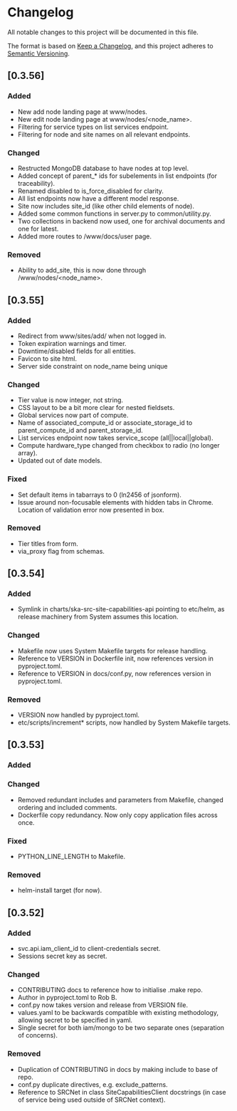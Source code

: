 # Changelog

All notable changes to this project will be documented in this file.

The format is based on [Keep a Changelog](https://keepachangelog.com/en/1.1.0/),
and this project adheres to [Semantic Versioning](https://semver.org/spec/v2.0.0.html).

## [0.3.56]

### Added

- New add node landing page at www/nodes.
- New edit node landing page at www/nodes/<node_name>.
- Filtering for service types on list services endpoint.
- Filtering for node and site names on all relevant endpoints.

### Changed

- Restructed MongoDB database to have nodes at top level.
- Added concept of parent_* ids for subelements in list endpoints (for traceability).
- Renamed disabled to is_force_disabled for clarity.
- All list endpoints now have a different model response.
- Site now includes site_id (like other child elements of node).
- Added some common functions in server.py to common/utility.py.
- Two collections in backend now used, one for archival documents and one for latest.
- Added more routes to /www/docs/user page.

### Removed

- Ability to add_site, this is now done through /www/nodes/<node_name>.

## [0.3.55]

### Added

- Redirect from www/sites/add/<site> when not logged in.
- Token expiration warnings and timer.
- Downtime/disabled fields for all entities.
- Favicon to site html.
- Server side constraint on node_name being unique

### Changed

- Tier value is now integer, not string.
- CSS layout to be a bit more clear for nested fieldsets.
- Global services now part of compute.
- Name of associated_compute_id or associate_storage_id to parent_compute_id and parent_storage_id.
- List services endpoint now takes service_scope (all||local||global).
- Compute hardware_type changed from checkbox to radio (no longer array).
- Updated out of date models.

### Fixed

- Set default items in tabarrays to 0 (ln2456 of jsonform).
- Issue around non-focusable elements with hidden tabs in Chrome. Location of validation error now presented in box.

### Removed

- Tier titles from form.
- via_proxy flag from schemas.

## [0.3.54]

### Added

- Symlink in charts/ska-src-site-capabilities-api pointing to etc/helm, as release machinery from System assumes
  this location.

### Changed

- Makefile now uses System Makefile targets for release handling.
- Reference to VERSION in Dockerfile init, now references version in pyproject.toml.
- Reference to VERSION in docs/conf.py, now references version in pyproject.toml.

### Removed

- VERSION now handled by pyproject.toml.
- etc/scripts/increment* scripts, now handled by System Makefile targets.

## [0.3.53]

### Added

### Changed

- Removed redundant includes and parameters from Makefile, changed ordering and included comments.
- Dockerfile copy redundancy. Now only copy application files across once.

### Fixed

- PYTHON_LINE_LENGTH to Makefile.

### Removed

- helm-install target (for now).

## [0.3.52]

### Added

- svc.api.iam_client_id to client-credentials secret.
- Sessions secret key as secret.

### Changed

- CONTRIBUTING docs to reference how to initialise .make repo.
- Author in pyproject.toml to Rob B.
- conf.py now takes version and release from VERSION file.
- values.yaml to be backwards compatible with existing methodology, allowing secret to be specified in yaml.
- Single secret for both iam/mongo to be two separate ones (separation of concerns).

### Removed

- Duplication of CONTRIBUTING in docs by making include to base of repo.
- conf.py duplicate directives, e.g. exclude_patterns.
- Reference to SRCNet in class SiteCapabilitiesClient docstrings (in case of service being used outside of SRCNet context).